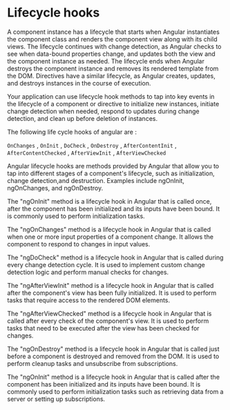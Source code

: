 # Lifecycle hooks

A component instance has a lifecycle that starts when Angular instantiates the component class and renders the component view along with its child views. The lifecycle continues with change detection, as Angular checks to see when data-bound properties change, and updates both the view and the component instance as needed. The lifecycle ends when Angular destroys the component instance and removes its rendered template from the DOM. Directives have a similar lifecycle, as Angular creates, updates, and destroys instances in the course of execution.

Your application can use lifecycle hook methods to tap into key events in the lifecycle of a component or directive to initialize new instances, initiate change detection when needed, respond to updates during change detection, and clean up before deletion of instances.

The following life cycle hooks of angular are :

`OnChanges` , `OnInit` , `DoCheck` , `OnDestroy` , `AfterContentInit` , `AfterContentChecked` , `AfterViewInit` , `AfterViewChecked`

Angular lifecycle hooks are methods provided by Angular that allow you to tap into different stages of a component's lifecycle, such as initialization, change detection,and destruction. Examples include ngOnInit, ngOnChanges, and ngOnDestroy.

The "ngOnInit" method is a lifecycle hook in Angular that is called once, after the component has been initialized and its inputs have been bound. It is commonly used to perform initialization tasks.

The "ngOnChanges" method is a lifecycle hook in Angular that is called when one or more input properties of a component change. It allows the component to respond to
changes in input values.

The "ngDoCheck" method is a lifecycle hook in Angular that is called during every change detection cycle. It is used to implement custom change detection logic and
perform manual checks for changes.

The "ngAfterViewInit" method is a lifecycle hook in Angular that is called after the component's view has been fully initialized. It is used to perform tasks that require access to the rendered DOM elements.

The "ngAfterViewChecked" method is a lifecycle hook in Angular that is called after every check of the component's view. It is used to perform tasks that need to be
executed after the view has been checked for changes.

The "ngOnDestroy" method is a lifecycle hook in Angular that is called just before a component is destroyed and removed from the DOM. It is used to perform cleanup
tasks and unsubscribe from subscriptions.

The "ngOnInit" method is a lifecycle hook in Angular that is called after the component has been initialized and its inputs have been bound. It is commonly used to perform initialization tasks such as retrieving data from a server or setting up subscriptions.
